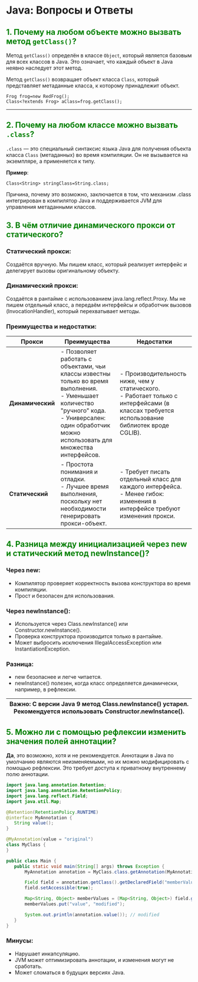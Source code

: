 # Java: Вопросы и Ответы

## <span style="color:green">  1. Почему на любом объекте можно вызвать метод `getClass()`?

Метод `getClass()` определён в классе `Object`, который является базовым для всех классов в Java. Это означает, что
каждый объект в Java неявно наследует этот метод.

Метод `getClass()` возвращает объект класса `Class`, который представляет метаданные класса, к которому принадлежит
объект.

```
Frog frog=new RedFrog();
Class<?extends Frog> aClass=frog.getClass();
```

---

## <span style="color:green">2. Почему на любом классе можно вызвать `.class`?

`.class` — это специальный синтаксис языка Java для получения объекта класса `Class` (метаданных) во время компиляции.
Он не вызывается на экземпляре, а применяется к типу.

**Пример**:

```
Class<String> stringClass=String.class;
```

Причина, почему это возможно, заключается в том, что механизм .class интегрирован в компилятор Java и поддерживается JVM
для управления метаданными классов.

## <span style="color:green">3. В чём отличие динамического прокси от статического?

### Статический прокси:

Создаётся вручную. Мы пишем класс, который реализует интерфейс и делегирует вызовы оригинальному объекту.

### Динамический прокси:

Создаётся в рантайме с использованием java.lang.reflect.Proxy. Мы не пишем отдельный класс, а передаём интерфейсы и
обработчик вызовов (InvocationHandler), который перехватывает методы.

### Преимущества и недостатки:

| Прокси           | Преимущества                                                                                                                                                                                                    | Недостатки                                                                                                                                      |
|------------------|-----------------------------------------------------------------------------------------------------------------------------------------------------------------------------------------------------------------|-------------------------------------------------------------------------------------------------------------------------------------------------|
| **Динамический** | - Позволяет работать с объектами, чьи классы известны только во время выполнения. <br> - Уменьшает количество "ручного" кода. <br> - Универсален: один обработчик можно использовать для множества интерфейсов. | - Производительность ниже, чем у статического. <br> - Работает только с интерфейсами (в классах требуется использование библиотек вроде CGLIB). |
| **Статический**  | - Простота понимания и отладки. <br> - Лучшее время выполнения, поскольку нет необходимости генерировать прокси-объект.                                                                                         | - Требует писать отдельный класс для каждого интерфейса. <br> - Менее гибок: изменения в интерфейсе требуют изменения прокси.                   |

## <span style="color:green">4. Разница между инициализацией через new и статический метод newInstance()?

### Через new:

* Компилятор проверяет корректность вызова конструктора во время компиляции.
* Прост и безопасен для использования.

### Через newInstance():

* Используется через Class.newInstance() или Constructor.newInstance().
* Проверка конструктора производится только в рантайме.
* Может выбросить исключения IllegalAccessException или InstantiationException.

### Разница:

* new безопаснее и легче читается.
* newInstance() полезен, когда класс определяется динамически, например, в рефлексии.

| Важно: С версии Java 9 метод Class.newInstance() устарел. Рекомендуется использовать Constructor.newInstance(). | 
|-----------------------------------------------------------------------------------------------------------------|

## <span style="color:green">5. Можно ли с помощью рефлексии изменить значения полей аннотации?

**Да**, это возможно, хотя и не рекомендуется. Аннотации в Java по умолчанию являются неизменяемыми, но их можно
модифицировать с помощью рефлексии. Это требует доступа к приватному внутреннему полю аннотации.

 ```java
import java.lang.annotation.Retention;
import java.lang.annotation.RetentionPolicy;
import java.lang.reflect.Field;
import java.util.Map;

@Retention(RetentionPolicy.RUNTIME)
@interface MyAnnotation {
    String value();
}

@MyAnnotation(value = "original")
class MyClass {
}

public class Main {
    public static void main(String[] args) throws Exception {
        MyAnnotation annotation = MyClass.class.getAnnotation(MyAnnotation.class);

        Field field = annotation.getClass().getDeclaredField("memberValues");
        field.setAccessible(true);

        Map<String, Object> memberValues = (Map<String, Object>) field.get(annotation);
        memberValues.put("value", "modified");

        System.out.println(annotation.value()); // modified
    }
}
```

### Минусы:

* Нарушает инкапсуляцию.
* JVM может оптимизировать аннотации, и изменения могут не сработать.
* Может сломаться в будущих версиях Java.
